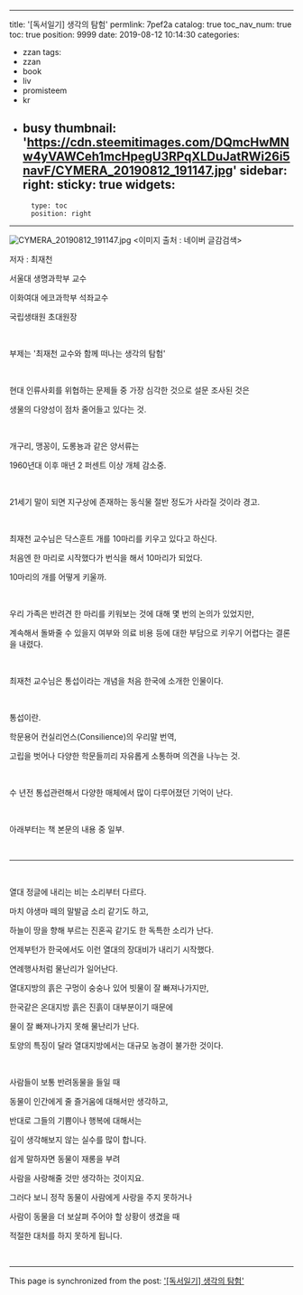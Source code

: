
---
title: '[독서일기] 생각의 탐험'
permlink: 7pef2a
catalog: true
toc_nav_num: true
toc: true
position: 9999
date: 2019-08-12 10:14:30
categories:
- zzan
tags:
- zzan
- book
- liv
- promisteem
- kr
- busy
thumbnail: 'https://cdn.steemitimages.com/DQmcHwMNw4yVAWCeh1mcHpegU3RPqXLDuJatRWi26i5navF/CYMERA_20190812_191147.jpg'
sidebar:
    right:
        sticky: true
widgets:
    -
        type: toc
        position: right
---


![CYMERA_20190812_191147.jpg](https://cdn.steemitimages.com/DQmcHwMNw4yVAWCeh1mcHpegU3RPqXLDuJatRWi26i5navF/CYMERA_20190812_191147.jpg)
<이미지 출처 : 네이버 글감검색>

저자 : 최재천

서울대 생명과학부 교수

이화여대 에코과학부 석좌교수

국립생태원 초대원장

​

부제는 '최재천 교수와 함께 떠나는 생각의 탐험'

​

현대 인류사회를 위협하는 문제들 중 가장 심각한 것으로 설문 조사된 것은

생물의 다양성이 점차 줄어들고 있다는 것.

​

개구리, 맹꽁이, 도롱뇽과 같은 양서류는 

1960년대 이후 매년 2 퍼센트 이상 개체 감소중.

​

21세기 말이 되면 지구상에 존재하는 동식물 절반 정도가 사라질 것이라 경고.

​

최재천 교수님은 닥스훈트 개를 10마리를 키우고 있다고 하신다.

처음엔 한 마리로 시작했다가 번식을 해서 10마리가 되었다.

10마리의 개를 어떻게 키울까.

​

우리 가족은 반려견 한 마리를 키워보는 것에 대해 몇 번의 논의가 있었지만, 

계속해서 돌봐줄 수 있을지 여부와 의료 비용 등에 대한 부담으로 키우기 어렵다는 결론을 내렸다.

​

최재천 교수님은 통섭이라는 개념을 처음 한국에 소개한 인물이다.

​

통섭이란.

학문용어 컨실리언스(Consilience)의 우리말 번역,

고립을 벗어나 다양한 학문들끼리 자유롭게 소통하며 의견을 나누는 것.

​

수 년전 통섭관련해서 다양한 매체에서 많이 다루어졌던 기억이 난다.

​

아래부터는 책 본문의 내용 중 일부.

​

***

​

열대 정글에 내리는 비는 소리부터 다르다. 

마치 야생마 떼의 말발굽 소리 같기도 하고, 

하늘이 땅을 향해 부르는 진혼곡 같기도 한 독특한 소리가  난다.

언제부턴가 한국에서도 이런 열대의 장대비가 내리기 시작했다. 

연례행사처럼 물난리가 일어난다.

열대지방의 흙은 구멍이 숭숭나 있어 빗물이 잘 빠져나가지만, 

한국같은 온대지방 흙은 진흙이 대부분이기 때문에

물이 잘 빠져나가지 못해 물난리가 난다.

토양의 특징이 달라 열대지방에서는 대규모 농경이 불가한 것이다.

​

사람들이 보통 반려동물을 들일 때 

동물이 인간에게 줄 즐거움에 대해서만 생각하고,

반대로 그들의 기쁨이나 행복에 대해서는 

깊이 생각해보지 않는 실수를 많이 합니다.

쉽게 말하자면 동물이 재롱을 부려 

사람을 사랑해줄 것만 생각하는 것이지요.

그러다 보니 정작 동물이 사람에게 사랑을 주지 못하거나 

사람이 동물을 더 보살펴 주어야 할 상황이 생겼을 때 

적절한 대처를 하지 못하게 됩니다.

​

- - -

This page is synchronized from the post: ['[독서일기] 생각의 탐험'](https://steemit.com/@lucky2015/7pef2a)
